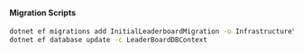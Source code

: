 #### Migration Scripts

```bash
dotnet ef migrations add InitialLeaderboardMigration -o Infrastructure\Data\EFContext\Migrations -c LeaderBoardDBContext
dotnet ef database update -c LeaderBoardDBContext
```
